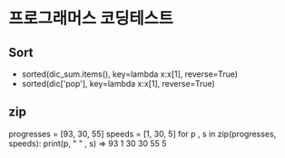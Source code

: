 # 프로그래머스 코딩테스트
## Sort
- sorted(dic_sum.items(), key=lambda x:x[1], reverse=True)
- sorted(dic['pop'], key=lambda x:x[1], reverse=True)

## zip
progresses = [93, 30, 55]
speeds = [1, 30, 5]
for p , s in zip(progresses, speeds):
    print(p, "    " , s)
=> 	93      1
    30      30
    55      5
    
##

